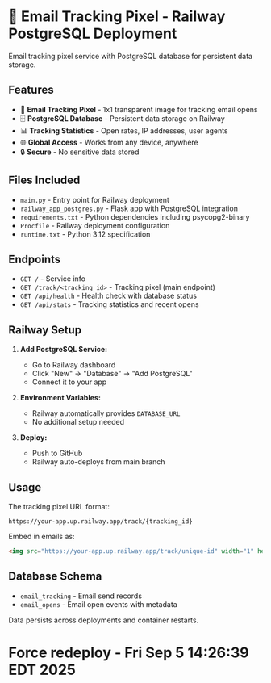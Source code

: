 # 🚂 Email Tracking Pixel - Railway PostgreSQL Deployment

Email tracking pixel service with PostgreSQL database for persistent data storage.

## Features

- 📧 **Email Tracking Pixel** - 1x1 transparent image for tracking email opens
- 🗄️ **PostgreSQL Database** - Persistent data storage on Railway
- 📊 **Tracking Statistics** - Open rates, IP addresses, user agents
- 🌐 **Global Access** - Works from any device, anywhere
- 🔒 **Secure** - No sensitive data stored

## Files Included

- `main.py` - Entry point for Railway deployment
- `railway_app_postgres.py` - Flask app with PostgreSQL integration
- `requirements.txt` - Python dependencies including psycopg2-binary
- `Procfile` - Railway deployment configuration
- `runtime.txt` - Python 3.12 specification

## Endpoints

- `GET /` - Service info
- `GET /track/<tracking_id>` - Tracking pixel (main endpoint)
- `GET /api/health` - Health check with database status
- `GET /api/stats` - Tracking statistics and recent opens

## Railway Setup

1. **Add PostgreSQL Service:**
   - Go to Railway dashboard
   - Click "New" → "Database" → "Add PostgreSQL"
   - Connect it to your app

2. **Environment Variables:**
   - Railway automatically provides `DATABASE_URL`
   - No additional setup needed

3. **Deploy:**
   - Push to GitHub
   - Railway auto-deploys from main branch

## Usage

The tracking pixel URL format:
```
https://your-app.up.railway.app/track/{tracking_id}
```

Embed in emails as:
```html
<img src="https://your-app.up.railway.app/track/unique-id" width="1" height="1" style="display:none;" />
```

## Database Schema

- `email_tracking` - Email send records
- `email_opens` - Email open events with metadata

Data persists across deployments and container restarts.
# Force redeploy - Fri Sep  5 14:26:39 EDT 2025
